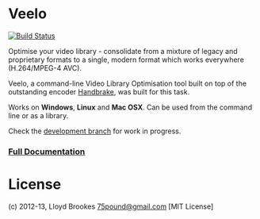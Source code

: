 Veelo
==========
[![Build Status](https://travis-ci.org/75lb/veelo.png)](https://travis-ci.org/75lb/veelo)

Optimise your video library - consolidate from a mixture of legacy and proprietary formats to a single, modern format which works everywhere (H.264/MPEG-4 AVC).

Veelo, a command-line Video Library Optimisation tool built on top of the outstanding encoder [Handbrake](http://handbrake.fr), was built for this task.

Works on __Windows__, __Linux__ and __Mac OSX__. Can be used from the command line or as a library. 

Check the [development branch](https://github.com/75lb/veelo/tree/dev) for work in progress.

<h3><a href="http://75lb.github.com/veelo/">Full Documentation</a></h3>

License
=======
(c) 2012-13, Lloyd Brookes <75pound@gmail.com>
[MIT License]